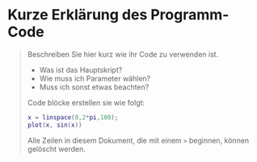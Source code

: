 # Kurze Erklärung des Programm-Code

> Beschreiben Sie hier kurz wie ihr Code zu verwenden ist. 
>  - Was ist das Hauptskript?
>  - Wie muss ich Parameter wählen?
>  - Muss ich sonst etwas beachten?
>
> Code blöcke erstellen sie wie folgt:
> 
> ```matlab
> x = linspace(0,2*pi,100); 
> plot(x, sin(x))
> ```
> Alle Zeilen in diesem Dokument, die mit einem `>` beginnen, können gelöscht werden.